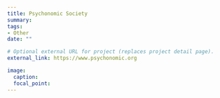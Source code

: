 ```yaml
---
title: Psychonomic Society
summary: 
tags:
- Other
date: ""

# Optional external URL for project (replaces project detail page).
external_link: https://www.psychonomic.org

image:
  caption: 
  focal_point: 
---
```

